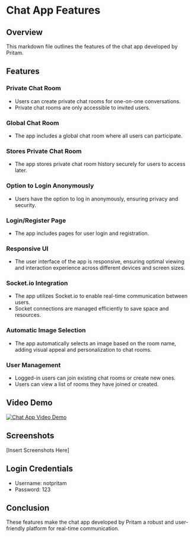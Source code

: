 # Chat App Features

## Overview
This markdown file outlines the features of the chat app developed by Pritam.

## Features

### Private Chat Room
- Users can create private chat rooms for one-on-one conversations.
- Private chat rooms are only accessible to invited users.

### Global Chat Room
- The app includes a global chat room where all users can participate.

### Stores Private Chat Room
- The app stores private chat room history securely for users to access later.

### Option to Login Anonymously
- Users have the option to log in anonymously, ensuring privacy and security.

### Login/Register Page
- The app includes pages for user login and registration.

### Responsive UI
- The user interface of the app is responsive, ensuring optimal viewing and interaction experience across different devices and screen sizes.

### Socket.io Integration
- The app utilizes Socket.io to enable real-time communication between users.
- Socket connections are managed efficiently to save space and resources.

### Automatic Image Selection
- The app automatically selects an image based on the room name, adding visual appeal and personalization to chat rooms.

### User Management
- Logged-in users can join existing chat rooms or create new ones.
- Users can view a list of rooms they have joined or created.

## Video Demo
[![Chat App Video Demo](https://img.youtube.com/vi/QlszQE3o6Xo/0.jpg)](https://youtu.be/QlszQE3o6Xo)


## Screenshots
[Insert Screenshots Here]

## Login Credentials
- Username: notpritam
- Password: 123

## Conclusion
These features make the chat app developed by Pritam a robust and user-friendly platform for real-time communication.

